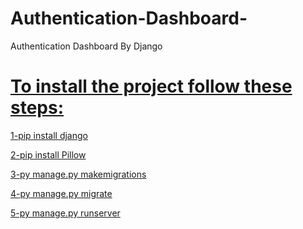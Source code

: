# Authentication-Dashboard-
Authentication Dashboard By Django


<h1><u>To install the project follow these steps:</u></h1>

<u>1-pip install django</u>

<u>2-pip install Pillow</u>

<u>3-py manage.py makemigrations</u>

<u>4-py manage.py migrate</u>

<u>5-py manage.py runserver</u>













